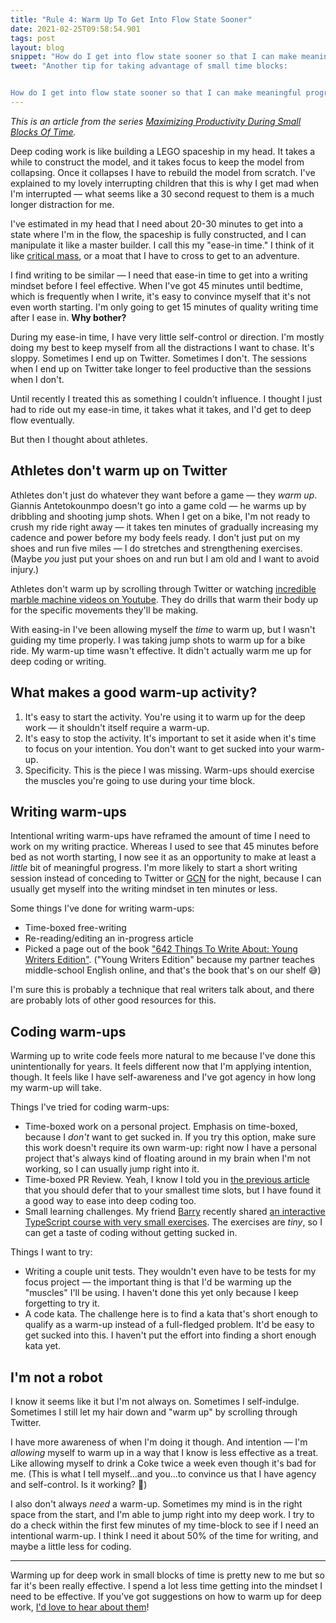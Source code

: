 ```yaml
---
title: "Rule 4: Warm Up To Get Into Flow State Sooner"
date: 2021-02-25T09:58:54.901
tags: post
layout: blog
snippet: "How do I get into flow state sooner so that I can make meaningful progress more quickly? By warming up." 
tweet: "Another tip for taking advantage of small time blocks: 


How do I get into flow state sooner so that I can make meaningful progress more quickly? By warming up." 
---
```


_This is an article from the series [Maximizing Productivity During Small Blocks Of Time](../maximizing-productivity)._

Deep coding work is like building a LEGO spaceship in my head. It takes a while to construct the model, and it takes focus to keep the model from collapsing. Once it collapses I have to rebuild the model from scratch. I've explained to my lovely interrupting children that this is why I get mad when I'm interrupted — what seems like a 30 second request to them is a much longer distraction for me. 

I've estimated in my head that I need about 20-30 minutes to get into a state where I'm in the flow, the spaceship is fully constructed, and I can manipulate it like a master builder. I call this my "ease-in time." I think of it like [critical mass](https://en.wikipedia.org/wiki/Critical_mass_(sociodynamics)), or a moat that I have to cross to get to an adventure.

I find writing to be similar — I need that ease-in time to get into a writing mindset before I feel effective. When I've got 45 minutes until bedtime, which is frequently when I write, it's easy to convince myself that it's not even worth starting. I'm only going to get 15 minutes of quality writing time after I ease in. **Why bother?**

During my ease-in time, I have very little self-control or direction. I'm mostly doing my best to keep myself from all the distractions I want to chase. It's sloppy. Sometimes I end up on Twitter. Sometimes I don't. The sessions when I end up on Twitter take longer to feel productive than the sessions when I don't. 

Until recently I treated this as something I couldn't influence. I thought I just had to ride out my ease-in time, it takes what it takes, and I'd get to deep flow eventually. 

But then I thought about athletes. 

## Athletes don't warm up on Twitter

Athletes don't just do whatever they want before a game — they _warm up_. Giannis Antetokounmpo doesn't go into a game cold — he warms up by dribbling and shooting jump shots. When I get on a bike, I'm not ready to crush my ride right away — it takes ten minutes of gradually increasing my cadence and power before my body feels ready. I don't just put on my shoes and run five miles — I do stretches and strengthening exercises. (Maybe _you_ just put your shoes on and run but I am old and I want to avoid injury.)

Athletes don't warm up by scrolling through Twitter or watching [incredible marble machine videos on Youtube](https://www.youtube.com/watch?v=e1BYAfrUwLk). They do drills that warm their body up for the specific movements they'll be making. 

With easing-in I've been allowing myself the _time_ to warm up, but I wasn't guiding my time properly. I was taking jump shots to warm up for a bike ride. My warm-up time wasn't effective. It didn't actually warm me up for deep coding or writing. 

## What makes a good warm-up activity?

1. It's easy to start the activity. You're using it to warm up for the deep work — it shouldn't itself require a warm-up.
2. It's easy to stop the activity. It's important to set it aside when it's time to focus on your intention. You don't want to get sucked into your warm-up.
3. Specificity. This is the piece I was missing. Warm-ups should exercise the muscles you're going to use during your time block. 

## Writing warm-ups

Intentional writing warm-ups have reframed the amount of time I need to work on my writing practice. Whereas I used to see that 45 minutes before bed as not worth starting, I now see it as an opportunity to make at least a _little_ bit of meaningful progress. I'm more likely to start a short writing session instead of conceding to Twitter or [GCN](https://www.youtube.com/user/globalcyclingnetwork) for the night, because I can usually get myself into the writing mindset in ten minutes or less. 

Some things I've done for writing warm-ups: 

* Time-boxed free-writing
* Re-reading/editing an in-progress article
* Picked a page out of the book ["642 Things To Write About: Young Writers Edition"](https://www.amazon.com/642-Things-Write-About-Writers/dp/1452127840/). ("Young Writers Edition" because my partner teaches middle-school English online, and that's the book that's on our shelf 😅)

I'm sure this is probably a technique that real writers talk about, and there are probably lots of other good resources for this. 

## Coding warm-ups

Warming up to write code feels more natural to me because I've done this unintentionally for years. It feels different now that I'm applying intention, though. It feels like I have self-awareness and I've got agency in how long my warm-up will take.

Things I've tried for coding warm-ups: 

* Time-boxed work on a personal project. Emphasis on time-boxed, because I *don't* want to get sucked in. If you try this option, make sure this work doesn't require its own warm-up: right now I have a personal project that's always kind of floating around in my brain when I'm not working, so I can usually jump right into it.
* Time-boxed PR Review. Yeah, I know I told you in [the previous article](../categorize-by-depth) that you should defer that to your smallest time slots, but I have found it a good way to ease into deep coding too. 
* Small learning challenges. My friend [Barry](https://twitter.com/bhoggard) recently shared [an interactive TypeScript course with very small exercises](https://www.executeprogram.com/courses/typescript). The exercises are _tiny_, so I can get a taste of coding without getting sucked in. 

Things I want to try:

* Writing a couple unit tests. They wouldn't even have to be tests for my focus project — the important thing is that I'd be warming up the "muscles" I'll be using. I haven't done this yet only because I keep forgetting to try it.
* A code kata. The challenge here is to find a kata that's short enough to qualify as a warm-up instead of a full-fledged problem. It'd be easy to get sucked into this. I haven't put the effort into finding a short enough kata yet. 

## I'm not a robot

I know it seems like it but I'm not always on. Sometimes I self-indulge. Sometimes I still let my hair down and "warm up" by scrolling through Twitter. 

I have more awareness of when I'm doing it though. And intention — I'm _allowing_ myself to warm up in a way that I know is less effective as a treat. Like allowing myself to drink a Coke twice a week even though it's bad for me. (This is what I tell myself...and you...to convince us that I have agency and self-control. Is it working? 😬)

I also don't always _need_ a warm-up. Sometimes my mind is in the right space from the start, and I'm able to jump right into my deep work. I try to do a check within the first few minutes of my time-block to see if I need an intentional warm-up. I think I need it about 50% of the time for writing, and maybe a little less for coding. 

---

Warming up for deep work in small blocks of time is pretty new to me but so far it's been really effective. I spend a lot less time getting into the mindset I need to be effective. If you've got suggestions on how to warm up for deep work, [I'd love to hear about them](https://twitter.com/pepopowitz/status/1364988164386000901)! 
